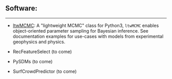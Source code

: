 ## Software:

---

* [ltwMCMC](https://pypi.org/project/lwMCMC/): A "lightweight MCMC" class for Python3, `ltwMCMC` enables object-oriented parameter sampling for Bayesian inference. See documentation examples for use-cases with models from experimental geophysics and physics. 

* RecFeatureSelect (to come)

* PySDMs (to come)

* SurfCrowdPredictor (to come)
